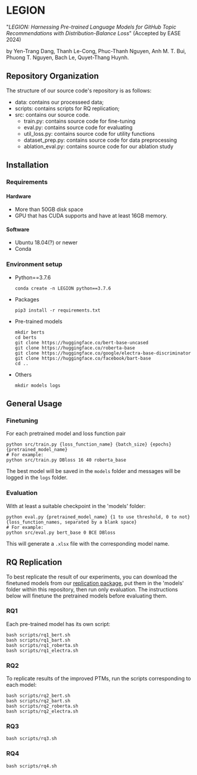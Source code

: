 # LEGION

"*LEGION: Harnessing Pre-trained Language Models for GitHub Topic Recommendations with Distribution-Balance Loss*" (Accepted by EASE 2024)

by Yen-Trang Dang, Thanh Le-Cong, Phuc-Thanh Nguyen, Anh M. T. Bui, Phuong T. Nguyen, Bach Le, Quyet-Thang Huynh.

## Repository Organization
The structure of our source code's repository is as follows:
- data: contains our processeed data;
- scripts: contains scripts for RQ replication;
- src: contains our source code.
    - train.py: contains source code for fine-tuning
    - eval.py: contains source code for evaluating
    - util_loss.py: contains source code for utility functions
    - dataset_prep.py: contains source code for data preprocessing
    - ablation_eval.py: contains source code for our ablation study


## Installation

### Requirements
#### Hardware
- More than 50GB disk space
- GPU that has CUDA supports and have at least 16GB memory.
#### Software
- Ubuntu 18.04(?) or newer
- Conda

### Environment setup
- Python==3.7.6
  ```
  conda create -n LEGION python==3.7.6
  ```
- Packages
  ```
  pip3 install -r requirements.txt
  ```
- Pre-trained models
  ```
  mkdir berts
  cd berts
  git clone https://huggingface.co/bert-base-uncased
  git clone https://huggingface.co/roberta-base
  git clone https://huggingface.co/google/electra-base-discriminator
  git clone https://huggingface.co/facebook/bart-base 
  cd ..
  ```
- Others
  ```
  mkdir models logs
  ```


## General Usage

### Finetuning

For each pretrained model and loss function pair
```
python src/train.py {loss_function_name} {batch_size} {epochs} {pretrained_model_name}
# For example:
python src/train.py DBloss 16 40 roberta_base

```
The best model will be saved in the `models` folder and messages will be logged in the `logs` folder.

### Evaluation

With at least a suitable checkpoint in the 'models' folder:
```
python eval.py {pretrained_model_name} {1 to use threshold, 0 to not} {loss_function_names, separated by a blank space}
# For example:
python src/eval.py bert_base 0 BCE DBloss
```
This will generate a `.xlsx` file with the corresponding model name.


## RQ Replication
To best replicate the result of our experiments, you can download the finetuned models from our [replication package](https://figshare.com/s/dc6d69629442c6ac3bbb), put them in the 'models' folder within this repository, then run only evaluation. The instructions below will finetune the pretrained models before evaluating them.

### RQ1
Each pre-trained model has its own script:
```
bash scripts/rq1_bert.sh
bash scripts/rq1_bart.sh
bash scripts/rq1_roberta.sh
bash scripts/rq1_electra.sh
```

### RQ2
To replicate results of the improved PTMs, run the scripts corresponding to each model: 
```
bash scripts/rq2_bert.sh
bash scripts/rq2_bart.sh
bash scripts/rq2_roberta.sh
bash scripts/rq2_electra.sh
```

### RQ3
```
bash scripts/rq3.sh
```

### RQ4
```
bash scripts/rq4.sh
```
